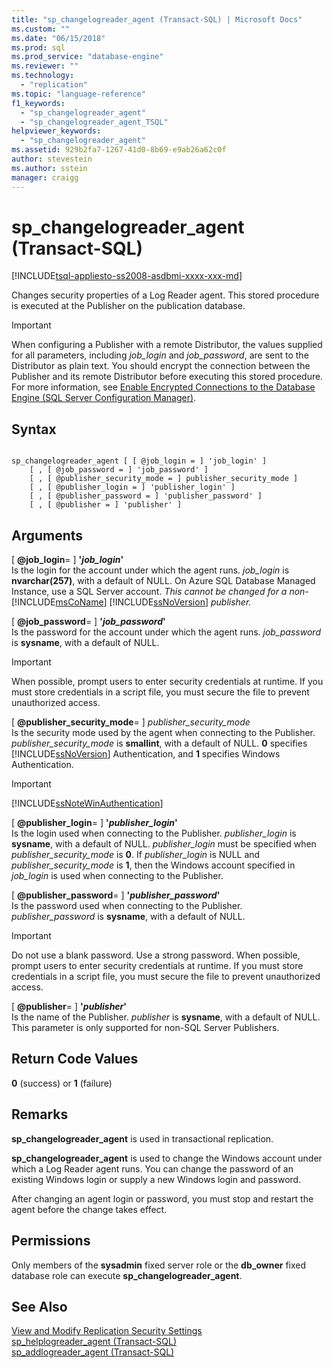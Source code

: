```yaml
---
title: "sp_changelogreader_agent (Transact-SQL) | Microsoft Docs"
ms.custom: ""
ms.date: "06/15/2018"
ms.prod: sql
ms.prod_service: "database-engine"
ms.reviewer: ""
ms.technology: 
  - "replication"
ms.topic: "language-reference"
f1_keywords: 
  - "sp_changelogreader_agent"
  - "sp_changelogreader_agent_TSQL"
helpviewer_keywords: 
  - "sp_changelogreader_agent"
ms.assetid: 929b2fa7-1267-41d0-8b69-e9ab26a62c0f
author: stevestein
ms.author: sstein
manager: craigg
---
```

# sp_changelogreader_agent (Transact-SQL)
[!INCLUDE[tsql-appliesto-ss2008-asdbmi-xxxx-xxx-md](../../includes/tsql-appliesto-ss2008-asdbmi-xxxx-xxx-md.md)]

  Changes security properties of a Log Reader agent. This stored procedure is executed at the Publisher on the publication database.  
  
> [!IMPORTANT]  
>  When configuring a Publisher with a remote Distributor, the values supplied for all parameters, including *job_login* and *job_password*, are sent to the Distributor as plain text. You should encrypt the connection between the Publisher and its remote Distributor before executing this stored procedure. For more information, see [Enable Encrypted Connections to the Database Engine &#40;SQL Server Configuration Manager&#41;](../../database-engine/configure-windows/enable-encrypted-connections-to-the-database-engine.md).  
  
## Syntax  
  
```  
  
sp_changelogreader_agent [ [ @job_login = ] 'job_login' ]  
    [ , [ @job_password = ] 'job_password' ]  
    [ , [ @publisher_security_mode = ] publisher_security_mode ]  
    [ , [ @publisher_login = ] 'publisher_login' ]  
    [ , [ @publisher_password = ] 'publisher_password' ]   
    [ , [ @publisher = ] 'publisher' ]  
```  
  
## Arguments  
 [ **@job_login**= ] **'***job_login***'**  
 Is the login for the account under which the agent runs. *job_login* is **nvarchar(257)**, with a default of NULL. On Azure SQL Database Managed Instance, use a SQL Server account. *This cannot be changed for a non-*[!INCLUDE[msCoName](../../includes/msconame-md.md)] [!INCLUDE[ssNoVersion](../../includes/ssnoversion-md.md)] *publisher.*  
  
 [ **@job_password**= ] **'***job_password***'**  
 Is the password for the account under which the agent runs. *job_password* is **sysname**, with a default of NULL.  
  
> [!IMPORTANT]  
>  When possible, prompt users to enter security credentials at runtime. If you must store credentials in a script file, you must secure the file to prevent unauthorized access.  
  
 [ **@publisher_security_mode**= ] *publisher_security_mode*  
 Is the security mode used by the agent when connecting to the Publisher. *publisher_security_mode* is **smallint**, with a default of NULL. **0** specifies [!INCLUDE[ssNoVersion](../../includes/ssnoversion-md.md)] Authentication, and **1** specifies Windows Authentication.  
  
> [!IMPORTANT]  
>  [!INCLUDE[ssNoteWinAuthentication](../../includes/ssnotewinauthentication-md.md)]  
  
 [ **@publisher_login**= ] **'***publisher_login***'**  
 Is the login used when connecting to the Publisher. *publisher_login* is **sysname**, with a default of NULL. *publisher_login* must be specified when *publisher_security_mode* is **0**. If *publisher_login* is NULL and *publisher_security_mode* is **1**, then the Windows account specified in *job_login* is used when connecting to the Publisher.  
  
 [ **@publisher_password**= ] **'***publisher_password***'**  
 Is the password used when connecting to the Publisher. *publisher_password* is **sysname**, with a default of NULL.  
  
> [!IMPORTANT]  
>  Do not use a blank password. Use a strong password. When possible, prompt users to enter security credentials at runtime. If you must store credentials in a script file, you must secure the file to prevent unauthorized access.  
  
 [ **@publisher**= ] **'***publisher***'**  
 Is the name of the Publisher. *publisher* is **sysname**, with a default of NULL. This parameter is only supported for non-SQL Server Publishers.  
  
## Return Code Values  
 **0** (success) or **1** (failure)  
  
## Remarks  
 **sp_changelogreader_agent** is used in transactional replication.  
  
 **sp_changelogreader_agent** is used to change the Windows account under which a Log Reader agent runs. You can change the password of an existing Windows login or supply a new Windows login and password.  
  
 After changing an agent login or password, you must stop and restart the agent before the change takes effect.  
  
## Permissions  
 Only members of the **sysadmin** fixed server role or the **db_owner** fixed database role can execute **sp_changelogreader_agent**.  
  
## See Also  
 [View and Modify Replication Security Settings](../../relational-databases/replication/security/view-and-modify-replication-security-settings.md)   
 [sp_helplogreader_agent &#40;Transact-SQL&#41;](../../relational-databases/system-stored-procedures/sp-helplogreader-agent-transact-sql.md)   
 [sp_addlogreader_agent &#40;Transact-SQL&#41;](../../relational-databases/system-stored-procedures/sp-addlogreader-agent-transact-sql.md)  
  
  
